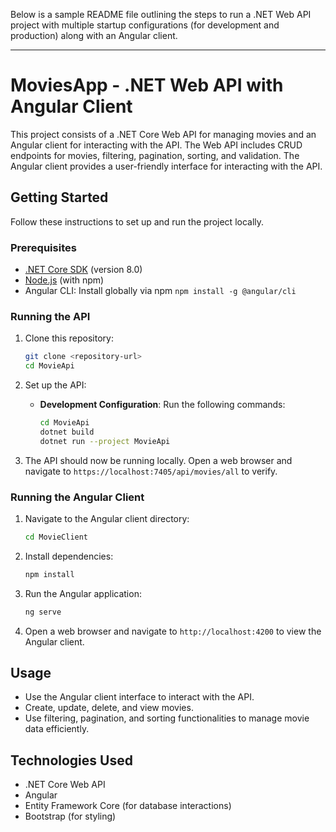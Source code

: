 Below is a sample README file outlining the steps to run a .NET Web API project with multiple startup configurations (for development and production) along with an Angular client.

---

# MoviesApp - .NET Web API with Angular Client

This project consists of a .NET Core Web API for managing movies and an Angular client for interacting with the API. The Web API includes CRUD endpoints for movies, filtering, pagination, sorting, and validation. The Angular client provides a user-friendly interface for interacting with the API.

## Getting Started

Follow these instructions to set up and run the project locally.

### Prerequisites

- [.NET Core SDK](https://dotnet.microsoft.com/download) (version 8.0)
- [Node.js](https://nodejs.org/) (with npm)
- Angular CLI: Install globally via npm `npm install -g @angular/cli`

### Running the API

1. Clone this repository:

    ```bash
    git clone <repository-url>
    cd MovieApi
    ```

2. Set up the API:

    - **Development Configuration**: Run the following commands:

        ```bash
        cd MovieApi
        dotnet build
        dotnet run --project MovieApi
        ```

3. The API should now be running locally. Open a web browser and navigate to `https://localhost:7405/api/movies/all` to verify.

### Running the Angular Client

1. Navigate to the Angular client directory:

    ```bash
    cd MovieClient
    ```

2. Install dependencies:

    ```bash
    npm install
    ```

3. Run the Angular application:

    ```bash
    ng serve
    ```

4. Open a web browser and navigate to `http://localhost:4200` to view the Angular client.

## Usage

- Use the Angular client interface to interact with the API.
- Create, update, delete, and view movies.
- Use filtering, pagination, and sorting functionalities to manage movie data efficiently.

## Technologies Used

- .NET Core Web API
- Angular
- Entity Framework Core (for database interactions)
- Bootstrap (for styling)

